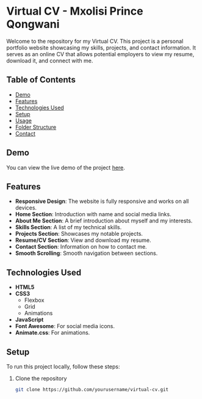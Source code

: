 # Virtual CV - Mxolisi Prince Qongwani

Welcome to the repository for my Virtual CV. This project is a personal portfolio website showcasing my skills, projects, and contact information. It serves as an online CV that allows potential employers to view my resume, download it, and connect with me.

## Table of Contents
- [Demo](#demo)
- [Features](#features)
- [Technologies Used](#technologies-used)
- [Setup](#setup)
- [Usage](#usage)
- [Folder Structure](#folder-structure)
- [Contact](#contact)

## Demo

You can view the live demo of the project [here](https://yourwebsite.com).

## Features

- **Responsive Design**: The website is fully responsive and works on all devices.
- **Home Section**: Introduction with name and social media links.
- **About Me Section**: A brief introduction about myself and my interests.
- **Skills Section**: A list of my technical skills.
- **Projects Section**: Showcases my notable projects.
- **Resume/CV Section**: View and download my resume.
- **Contact Section**: Information on how to contact me.
- **Smooth Scrolling**: Smooth navigation between sections.

## Technologies Used

- **HTML5**
- **CSS3**
  - Flexbox
  - Grid
  - Animations
- **JavaScript**
- **Font Awesome**: For social media icons.
- **Animate.css**: For animations.

## Setup

To run this project locally, follow these steps:

1. Clone the repository
   ```bash
   git clone https://github.com/yourusername/virtual-cv.git
